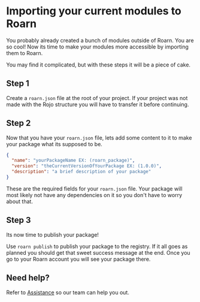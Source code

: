 # Importing your current modules to Roarn

You probably already created a bunch of modules outside of Roarn. You are so cool! Now its time to make your modules more accessible by importing them to Roarn.

You may find it complicated, but with these steps it will be a piece of cake.

## Step 1

Create a `roarn.json` file at the root of your project. If your project was not made with the Rojo structure you will have to transfer it before continuing.

## Step 2

Now that you have your `roarn.json` file, lets add some content to it to make your package what its supposed to be.

```json
{
  "name": "yourPackageName EX: (roarn_package)",
  "version": "theCurrentVersionOfYourPackage EX: (1.0.0)",
  "description": "a brief description of your package"
}
```

These are the required fields for your `roarn.json` file. Your package will most likely not have any dependencies on it so you don't have to worry about that.

## Step 3

Its now time to publish your package!

Use `roarn publish` to publish your package to the registry. If it all goes as planned you should get that sweet success message at the end. Once you go to your Roarn account you will see your package there.

## Need help?

Refer to [Assistance](./Community.md) so our team can help you out.
